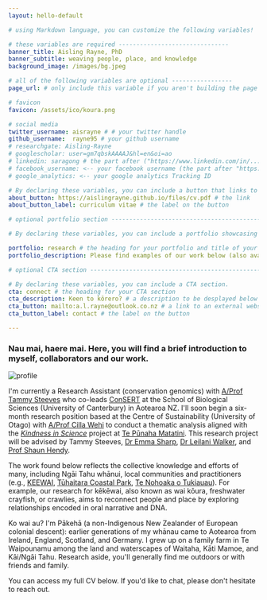 ```yaml
---
layout: hello-default

# using Markdown language, you can customize the following variables!

# these variables are required -------------------------------
banner_title: Aisling Rayne, PhD
banner_subtitle: weaving people, place, and knowledge
background_image: /images/bg.jpeg

# all of the following variables are optional -----------------
page_url: # only include this variable if you aren't building the page to your primary domain 

# favicon
favicon: /assets/ico/koura.png

# social media
twitter_username: aisrayne # # your twitter handle
github_username:  rayne95 # your github username
# researchgate: Aisling-Rayne
# googlescholar: user=gm7qbskAAAAJ&hl=en&oi=ao
# linkedin: saragong # the part after ("https://www.linkedin.com/in/...")
# facebook_username: <-- your facebook username (the part after "https://www.facebook.com/...")
# google_analytics: <-- your google analytics Tracking ID

# By declaring these variables, you can include a button that links to an external website or to media.
about_button: https://aislingrayne.github.io/files/cv.pdf # the link
about_button_label: curriculum vitae # the label on the button

# optional portfolio section ------------------------------------------

# By declaring these variables, you can include a portfolio showcasing your work and organize your portfolio's items into a custom layout, all without adding any CSS. In addition, you must 1) create an HTML file in the_includes folder for each project with the text you'd like to display, and 2) create a YAML file in the _data folder describing the order in which each project should be shown and categorized. See `/includes/example.html` and `/_data/work.yml` for examples.

portfolio: research # the heading for your portfolio and title of your YAML file
portfolio_description: Please find examples of our work below (also available on <a href="https://scholar.google.com/citations?user=gm7qbskAAAAJ&hl=en">Google Scholar</a> and <a href="https://www.researchgate.net/profile/Aisling-Rayne">Research Gate):</a> # a description to be desplayed below the heading and above the content

# optional CTA section --------------------------------------------------

# By declaring these variables, you can include a CTA section.
cta: connect # the heading for your CTA section
cta_description: Keen to kōrero? # a description to be desplayed below the heading and above the content
cta_button: mailto:a.l.rayne@outlook.co.nz # a link to an external website or to media
cta_button_label: contact # the label on the button

---			
```

[//]: # (write a bit about yourself here)

### Nau mai, haere mai. Here, you will find a brief introduction to myself, collaborators and our work.

<img src="../images/profile.png" class="aligncenter" style="max-width:200px" alt="profile">

I'm currently a Research Assistant (conservation genomics) with [A/Prof Tammy Steeves](https://www.canterbury.ac.nz/science/contact-us/people/tammy-steeves.html) who co-leads [ConSERT](http://www.ucconsert.org/) at the School of Biological Sciences (University of Canterbury) in Aotearoa NZ. I'll soon begin a six-month research position based at the Centre of Sustainability (University of Otago) with [A/Prof Cilla Wehi](http://www.priscillawehi.com/) to conduct a thematic analysis aligned with the *[Kindness in Science](http://www.kindnessinscience.org/)* project at [Te Pūnaha Matatini](https://www.tepunahamatatini.ac.nz/). This research project will be advised by Tammy Steeves, [Dr Emma Sharp](https://unidirectory.auckland.ac.nz/profile/el-sharp), [Dr Leilani Walker](https://leilani-walker.com/), and [Prof Shaun Hendy](https://www.tepunahamatatini.ac.nz/shaun-hendy/).

The work found below reflects the collective knowledge and efforts of many, including Ngāi Tahu whānui, local communities and practitioners (e.g., [KEEWAI](http://keewai.co.nz/), [Tūhaitara Coastal Park](https://www.tuhaitarapark.org.nz/), [Te Nohoaka o Tukiauau](https://www.tenohoaka.org.nz/)). For example, our research for kēkēwai, also known as wai kōura, freshwater crayfish, or crawlies, aims to reconnect people and place by exploring relationships encoded in oral narrative and DNA. 

Ko wai au? I'm Pākehā (a non-Indigenous New Zealander of European colonial descent): earlier generations of my whānau came to Aotearoa from Ireland, England, Scotland, and Germany. I grew up on a family farm in Te Waipounamu among the land and waterscapes of Waitaha, Kāti Mamoe, and Kāi/Ngāi Tahu. Research aside, you'll generally find me outdoors or with friends and family.

You can access my full CV below. If you'd like to chat, please don't hesitate to reach out.
